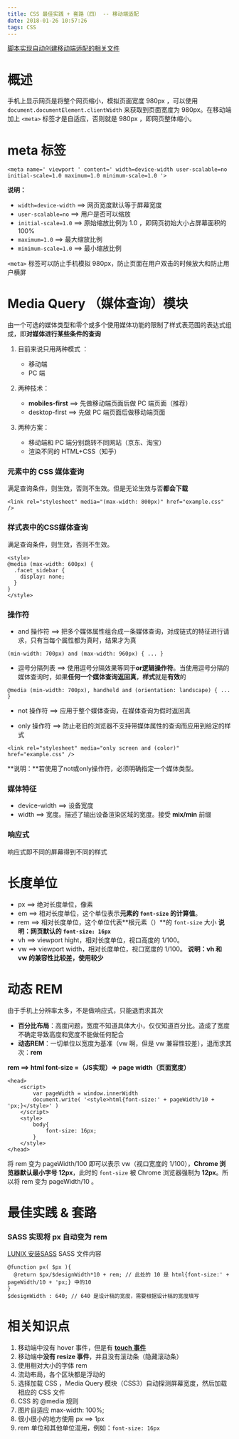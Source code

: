 ```yaml
---
title: CSS 最佳实践 + 套路（四） -- 移动端适配
date: 2018-01-26 10:57:26
tags: CSS
---
```

[脚本实现自动创建移动端适配的相关文件](https://github.com/bowen-wu/node-create-file)
# 概述
手机上显示网页是将整个网页缩小，模拟页面宽度 980px ，可以使用 ` document.documentElement.clientWidth ` 来获取到页面宽度为 980px。在移动端加上 ` <meta> ` 标签才是自适应，否则就是 980px ，即网页整体缩小。

# meta 标签
```
<meta name=' viewport ' content=' width=device-width user-scalable=no initial-scale=1.0 maximum=1.0 minimum-scale=1.0 '>
```
**说明：**
- ` width=device-width ` ==> 网页宽度默认等于屏幕宽度
- ` user-scalable=no ` ==> 用户是否可以缩放
- ` initial-scale=1.0 ` ==> 原始缩放比例为 1.0 ，即网页初始大小占屏幕面积的 100%
- ` maximum=1.0 ` ==> 最大缩放比例
- ` minimum-scale=1.0 ` ==> 最小缩放比例

` <meta> ` 标签可以防止手机模拟 980px，防止页面在用户双击的时候放大和防止用户横屏


# Media Query （媒体查询）模块
由一个可选的媒体类型和零个或多个使用媒体功能的限制了样式表范围的表达式组成，即**对媒体进行某些条件的查询**

1. 目前来说只用两种模式 ：
    - 移动端 
    - PC 端 

2. 两种技术：
    - **mobiles-first** ==> 先做移动端页面后做 PC 端页面（推荐）
    - desktop-first ==> 先做 PC 端页面后做移动端页面

3. 两种方案：
    - 移动端和 PC 端分别跳转不同网站（京东、淘宝）
    - 渲染不同的 HTML+CSS（知乎）

### <link> 元素中的 CSS 媒体查询
满足查询条件，则生效，否则不生效。但是无论生效与否**都会下载**
```
<link rel="stylesheet" media="(max-width: 800px)" href="example.css" />
```

### 样式表中的CSS媒体查询
满足查询条件，则生效，否则不生效。
```
<style>
@media (max-width: 600px) {
  .facet_sidebar {
    display: none;
  }
}
</style>
```

### 操作符
- and 操作符 ==> 把多个媒体属性组合成一条媒体查询，对成链式的特征进行请求，只有当每个属性都为真时，结果才为真
```
(min-width: 700px) and (max-width: 960px) { ... }
```

- 逗号分隔列表 ==> 使用逗号分隔效果等同于**or逻辑操作符**。当使用逗号分隔的媒体查询时，如果**任何一个媒体查询返回真**，**样式**就是**有效**的
```
@media (min-width: 700px), handheld and (orientation: landscape) { ... }
```

- not 操作符 ==> 应用于整个媒体查询，在媒体查询为假时返回真

- only 操作符 ==> 防止老旧的浏览器不支持带媒体属性的查询而应用到给定的样式
```
<link rel="stylesheet" media="only screen and (color)" href="example.css" />
```

**说明：**若使用了not或only操作符，必须明确指定一个媒体类型。

### 媒体特征
- device-width ==> 设备宽度
- width ==> 宽度。描述了输出设备渲染区域的宽度。接受 **mix/min** 前缀

### 响应式
响应式即不同的屏幕得到不同的样式

# 长度单位
- px ==> 绝对长度单位，像素
- em ==> 相对长度单位，这个单位表示**元素的 `font-size` 的计算值**。
- rem ==> 相对长度单位，这个单位代表**根元素（<html>）**的 `font-size` 大小
**说明：网页默认的 ` font-size: 16px `**
- vh ==> viewport hight，相对长度单位，视口高度的 1/100。
- vw ==> viewport width，相对长度单位，视口宽度的 1/100。
**说明：vh 和 vw 的兼容性比较差，使用较少**

# 动态 REM
由于手机上分辨率太多，不是做响应式，只能退而求其次
- **百分比布局**：高度问题，宽度不知道具体大小，仅仅知道百分比。造成了宽度不确定导致高度和宽度不能做任何配合
- **动态REM**：一切单位以宽度为基准（vw 啊，但是 vw 兼容性较差），退而求其次：**rem**

**rem ==> html font-size   =（JS实现）=> page width（页面宽度）**
```
<head>
    <script>
        var pageWidth = window.innerWidth
        document.write( '<style>html{font-size:' + pageWidth/10 + 'px;}</style>' )
    </script>
    <style>
        body{
            font-size: 16px;
        }
    </style>
</head>
```
将 rem 变为 pageWidth/100 即可以表示 vw（视口宽度的 1/100），**Chrome 浏览器默认最小字号 12px**，此时的 ` font-size ` 被 Chrome 浏览器强制为 **12px**。所以将 rem 变为 pageWidth/10 。

# 最佳实践 & 套路
### SASS 实现将 px 自动变为 rem
[LUNIX 安装SASS](https://www.jianshu.com/p/f1fccdb53f8a)
SASS 文件内容
```
@function px( $px ){
  @return $px/$designWidth*10 + rem; // 此处的 10 是 html{font-size:' + pageWidth/10 + 'px;} 中的10 
}
$designWidth : 640; // 640 是设计稿的宽度，需要根据设计稿的宽度填写
```


# 相关知识点
1. 移动端中没有 hover 事件，但是有 **[touch 事件](https://www.jianshu.com/p/f0df9575a101)**
2. 移动端中**没有 resize 事件**，并且没有滚动条（隐藏滚动条）
2. 使用相对大小的字体 rem
3. 流动布局，各个区块都是浮动的
4. 选择加载 CSS ，Media Query 模块（CSS3）自动探测屏幕宽度，然后加载相应的 CSS 文件
5. CSS 的 @media 规则
6. 图片自适应 max-width: 100%;
7. 很小很小的地方使用 px ==> 1px
8. rem 单位和其他单位混用，例如：` font-size: 16px `